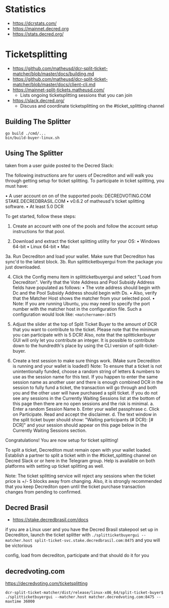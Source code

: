 <!-- TITLE: Decred -->
<!-- SUBTITLE: A quick summary of Decred -->

# Statistics
- https://dcrstats.com/
- https://mainnet.decred.org
- https://stats.decred.org/
# Ticketsplitting

- https://github.com/matheusd/dcr-split-ticket-matcher/blob/master/docs/building.md
- https://github.com/matheusd/dcr-split-ticket-matcher/blob/master/docs/client-cli.md
- https://mainnet-split-tickets.matheusd.com/
	- Lists ongoing ticketsplitting sessions that you can join
- https://slack.decred.org/
	- Discuss and coordinate ticketsplitting on the #ticket_splitting channel

## Building The Splitter

```
go build ./cmd/...
bin/build-buyer-linux.sh
```

## Using The Splitter

taken from a user guide posted to the Decred Slack:

The following instructions are for users of Decrediton and will walk you through getting setup for ticket splitting. To participate in ticket splitting, you must have:

 •   A user account on on of the supported pools:
                 DECREDVOTING.COM
                 STAKE.DECREDBRASIL.COM
 •   v0.6.2 of matheusd's ticket splitting software.
 •   At least 5.0 DCR

To get started, follow these steps:

1. Create an account with one of the pools and follow the account setup instructions for that pool.

2. Download and extract the ticket splitting utility for your OS:
 • Windows 64-bit
 • Linux 64-bit
 • Mac

3a. Run Decrediton and load your wallet. Make sure that Decrediton has sync'd to the latest block.
3b. Run splitticketbuyergui from the package you just downloaded.

4. Click the Config menu item in splitticketbuyergui and select "Load from Decrediton". Verify that the Vote Address and Pool Subsidy Address fields have populated as follows:
 • The vote address should begin with Dc and the Pool Subsidy Address should begin with Ds.
 • Also, verify that the Matcher Host shows the matcher from your selected pool.
 • Note: If you are running Ubuntu, you may need to specify the port number with the matcher host in the configuration file. Such a configuration would look like: `<matchername>:8475`

5. Adjust the slider at the top of Split Ticket Buyer to the amount of DCR that you want to contribute to the ticket. Please note that the minimum you can participate with is 5 DCR! Also, note that the splittickerbuyer GUI will only let you contribute an integer. It is possible to contribute down to the hundredth's place by using the CLI version of split-ticket-buyer.

6. Create a test session to make sure things work. (Make sure Decrediton is running and your wallet is loaded!) 
Note: To ensure that a ticket is not unintentionally funded, choose a random string of letters & numbers to use as the session name for this test. If you happen to enter the same session name as another user and there is enough combined DCR in the session to fully fund a ticket, the transaction will go through and both you and the other user will have purchased a split ticket. If you do not see any sessions in the Currently Waiting Sessions list at the bottom of this page then there are no open sessions and the risk is minimal.
   a. Enter a random Session Name
   b. Enter your wallet passphrase
   c. Click on Participate. Read and accept the disclaimer.
   d. The text window in the split ticket buyer should show: "Waiting participants (# DCR): [# DCR]" and your session should appear on this page below in the Currently Waiting Sessions section.

Congratulations! You are now setup for ticket splitting!

To split a ticket, Decrediton must remain open with your wallet loaded. Establish a partner to split a ticket with in the #ticket_splitting channel on Decred Slack or or here in the Telegram group. Help is available on both platforms with setting up ticket splitting as well.

Note: The ticket splitting service will reject any sessions when the ticket price is +/- 5 blocks away from changing. Also, it is strongly recommended that you keep Decrediton open until the ticket purchase transaction changes from pending to confirmed.

## Decred Brasil

- https://stake.decredbrasil.com/docs

if you are a Linux user and you have the Decred Brasil stakepool set up in Decrediton, launch the ticket splitter with `./splitticketbuyergui --matcher.host split-ticket-svc.stake.decredbrasil.com:8475` and you will be victorious

config, load from decrediton, participate
and that should do it for you

## decredvoting.com
https://decredvoting.com/ticketsplitting

`dcr-split-ticket-matcher/dist/release/linux-x86_64/split-ticket-buyer$ ./splitticketbuyergui --matcher.host matcher.decredvoting.com:8475 --maxtime 36000`
